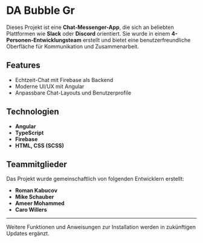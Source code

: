 # DA Bubble Gr  

Dieses Projekt ist eine **Chat-Messenger-App**, die sich an beliebten Plattformen wie **Slack** oder **Discord** orientiert. Sie wurde in einem **4-Personen-Entwicklungsteam** erstellt und bietet eine benutzerfreundliche Oberfläche für Kommunikation und Zusammenarbeit.  

## Features  
- Echtzeit-Chat mit Firebase als Backend  
- Moderne UI/UX mit Angular  
- Anpassbare Chat-Layouts und Benutzerprofile  

## Technologien  
- **Angular**  
- **TypeScript**  
- **Firebase**  
- **HTML, CSS (SCSS)**  

## Teammitglieder  
Das Projekt wurde gemeinschaftlich von folgenden Entwicklern erstellt:  
- **Roman Kabucov**  
- **Mike Schauber**  
- **Ameer Mohammed**  
- **Caro Willers**  

---

Weitere Funktionen und Anweisungen zur Installation werden in zukünftigen Updates ergänzt.  
